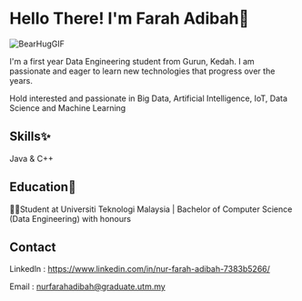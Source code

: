 # Hello There! I'm Farah Adibah👋

![BearHugGIF](https://user-images.githubusercontent.com/128114912/227106161-8ed26296-3968-4a74-8547-26c8bd94244f.gif)

I'm a first year Data Engineering student from Gurun, Kedah. I am passionate and eager to learn new technologies that progress over the years. 

Hold interested and passionate in Big Data, Artificial Intelligence, IoT, Data Science and Machine Learning


## Skills✨

Java & C++



## Education📗

👩‍🎓Student at Universiti Teknologi Malaysia | Bachelor of Computer Science (Data Engineering) with honours


## Contact

Linkedln : https://www.linkedin.com/in/nur-farah-adibah-7383b5266/

Email : nurfarahadibah@graduate.utm.my
